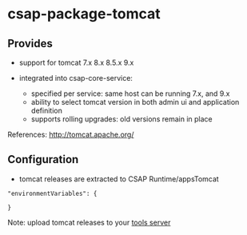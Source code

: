 
# csap-package-tomcat

## Provides

- support for tomcat 7.x 8.x 8.5.x 9.x

- integrated into csap-core-service:
	- specified per service: same host can be running 7.x, and 9.x
	- ability to select tomcat version in both admin ui and application definition
	- supports rolling upgrades: old versions remain in place

References: http://tomcat.apache.org/

## Configuration

- tomcat releases are extracted to CSAP Runtime/appsTomcat


```
"environmentVariables": {

}
```

Note: upload tomcat releases to your [ tools server](https://github.com/csap-platform/csap-core/tree/master/csap-core-install)
